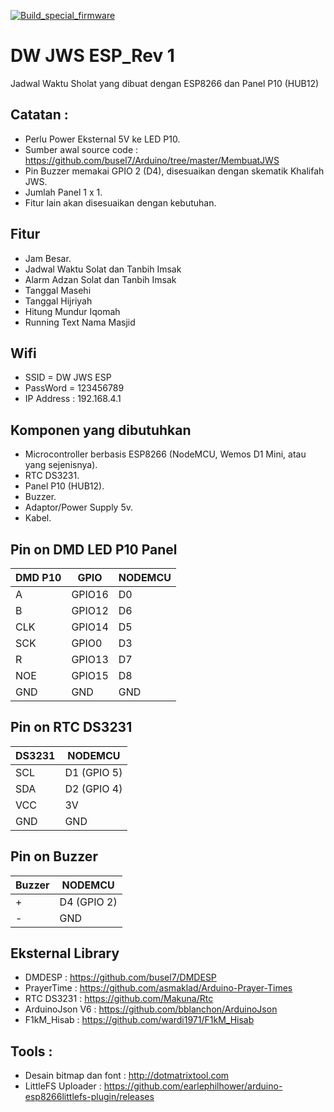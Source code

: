 [![Build_special_firmware](https://www.nn-digital.com/wp-content/uploads/2019/07/NodeMCU-Lolin-1.jpg)](https://github.com/dannywilliam/DW-JWS-ESP_Rev-1/blob/main/README.md)
# DW JWS ESP_Rev 1
Jadwal Waktu Sholat yang dibuat dengan ESP8266 dan Panel P10 (HUB12)


## Catatan : 
 * Perlu Power Eksternal 5V ke LED P10.
 * Sumber awal source code : https://github.com/busel7/Arduino/tree/master/MembuatJWS
 * Pin Buzzer memakai GPIO 2 (D4), disesuaikan dengan skematik Khalifah JWS.
 * Jumlah Panel 1 x 1.
 * Fitur lain akan disesuaikan dengan kebutuhan.

## Fitur
 * Jam Besar.
 * Jadwal Waktu Solat dan Tanbih Imsak
 * Alarm Adzan Solat dan Tanbih Imsak
 * Tanggal Masehi
 * Tanggal Hijriyah
 * Hitung Mundur Iqomah
 * Running Text Nama Masjid

## Wifi
 * SSID = DW JWS ESP
 * PassWord = 123456789
 * IP Address : 192.168.4.1

## Komponen yang dibutuhkan
 * Microcontroller berbasis ESP8266 (NodeMCU, Wemos D1 Mini, atau yang sejenisnya).
 * RTC DS3231.
 * Panel P10 (HUB12).
 * Buzzer.
 * Adaptor/Power Supply 5v.
 * Kabel.

## Pin on DMD LED P10 Panel

| DMD P10 | GPIO | NODEMCU | 
| ------- | ---- | ------- |
| A       | GPIO16 | D0    |                                                 
| B       | GPIO12 | D6    |                                                  
| CLK     | GPIO14 | D5    |                           
| SCK     | GPIO0  | D3    |                           
| R       | GPIO13 | D7    |
| NOE     | GPIO15 | D8    |
| GND     | GND    | GND   |

## Pin on RTC DS3231

| DS3231 | NODEMCU |
| ------ | ------- |
| SCL    | D1 (GPIO 5) |
| SDA    | D2 (GPIO 4) |
| VCC    | 3V          |
| GND    | GND         |

## Pin on Buzzer

| Buzzer | NODEMCU |
| ------ | ------- |
| +      | D4 (GPIO 2) |
| -      | GND         |

## Eksternal Library
 * DMDESP : https://github.com/busel7/DMDESP
 * PrayerTime : https://github.com/asmaklad/Arduino-Prayer-Times
 * RTC DS3231 : https://github.com/Makuna/Rtc
 * ArduinoJson V6 : https://github.com/bblanchon/ArduinoJson
 * F1kM_Hisab : https://github.com/wardi1971/F1kM_Hisab

## Tools : 
 * Desain bitmap dan font : http://dotmatrixtool.com
 * LittleFS Uploader : https://github.com/earlephilhower/arduino-esp8266littlefs-plugin/releases
